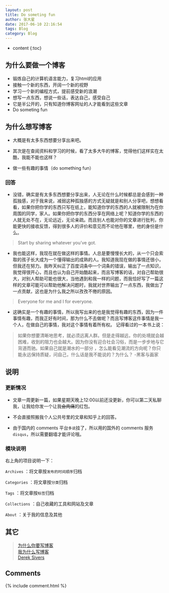 ```yaml
---
layout: post
title: Do someting fun
author: 张大星
date: 2017-06-10 22:16:54
tags: Blog
category: Blog
---
```


* content
{:toc}


## 为什么要做一个博客
<ul>
    <li>锻炼自己的计算机语言能力，复习html的应用</li>
    <li>接触一个新的东西，开阔一个新的视野</li>
    <li>学习一个新的编程方式，提前感受新的浪潮</li>
    <li>想写一点东西，想说一些话，表达自己，感受自己</li>
	<li>它是半公开的，只有知道你博客网址的人才能看到这些文章</li>
    <li>Do someting fun</li>
</ul>  






## 为什么想写博客   

- 大概是有太多东西想要分享出来吧。   
   
- 其次是在查阅资料和学习的时候，看了太多大牛的博客，觉得他们这样实在太酷，我能不能也这样？ 
  
- 做一些有趣的事情（do something fun）  
  


### 回答  
  
- 没错，确实是有太多东西想要分享出来，人无论在什么时候都总是会感到一种孤独感，对于我来说，减弱这种孤独感的方式无疑就是和别人分享吧，想想看看，如果你把你学的东西只写在纸上，能知道你学的东西的人就被限制为在你周围的同学，家人。如果你把你学的东西分享在网络上呢？知道你学的东西的人就无处不在，无论远近，无论亲疏。而且别人也能对你的文章进行批判，你能更快的接收反馈，得到很多人的评价和意见而不论他在哪里，他的身份是什么。
 > Start by sharing whatever you’ve got.
- 我也能这样，我现在就在做这样的事情。人总是要慢慢长大的，从一个只会索取的孩子长大成为一个懂得输出的成熟的人。我知道我现在做的事情还很小，但我还在努力。我昨天纠正了百度词条中一个词条的错误，输出了一点知识，我觉得很开心，而且也认为自己开始酷起来，而且写博客的话，对自己帮助很大，对别人帮助可能也很大，当他遇到和我一样的问题，而我恰好写了一篇这样的文章可能可以帮助他解决问题时，我就对世界输出了一点东西，我做出了一点贡献，这也是为什么我之所以孜孜不倦的原因。
 > Everyone for me and I for everyone.
- 这确实是一个有趣的事情，所以我写出来的也是我觉得有趣的东西，因为一件事情有趣，而我正好有时间，那为什么不去做呢？而且写博客这件事情是我一个人，在做自己的事情，我对这个事情有着所有权。
记得看过的一本书上说：
> 如果你想要清晰地思考，就必须远离人群。但是走得越远，你的处境就会越困难，收到的阻力也会越大。因为你没有迎合社会习俗，而是一步步地与它背道而驰。如果自己就是潮水的一部分 ，怎么能看见潮流的方向呢？你只能永远保持质疑，问自己，什么话是我不能说的？为什么？      -黑客与画家
  
  
  
## 说明

### 更新情况

- 文章一周更新一篇，如果星期天晚上12:00以前还没更新，你可以第二天私聊我，让我给你发一个让我~~会肉痛~~的红包。  
  
- 不会直接照搬我个人公共号里的文章和知乎上的回答。  
  
- 由于国内的 comments 平台`多说`挂了，所以用的国外的 comments 服务`disqus`，所以需要翻墙才能评论哦。
  
### 模块说明

右上角的项目说明一下：

`Archives` ：将文章按`发布的时间顺序`归档

`Categories` ：将文章按`分类`归档

`Tags` ：将文章按`标签`归档

`Collections` ：自己收藏的工具和网站及文章

`About` ：关于我的信息及其他

  
## 其它

> [为什么你要写博客](https://zhuanlan.zhihu.com/p/19743861)       
> [我为什么写博客][2]  
> [Derek Sivers][3]  

## Comments

{% include comment.html %}


  [1]: https://zhuanlan.zhihu.com/p/19725212
  [2]: http://www.cnblogs.com/bangerlee/archive/2011/09/11/2173632.html
  [3]: http://sivers.org/sharing